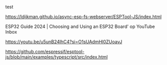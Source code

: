 test

https://ldijkman.github.io/async-esp-fs-webserver/ESPTool-JS/index.html


ESP32 Guide 2024 | Choosing and Using an ESP32 Board' op YouTube
Inbox

https://youtu.be/u5unB24lhC4?si=O1sUAdmHl0ZUoavJ

https://github.com/espressif/esptool-js/blob/main/examples/typescript/src/index.html
